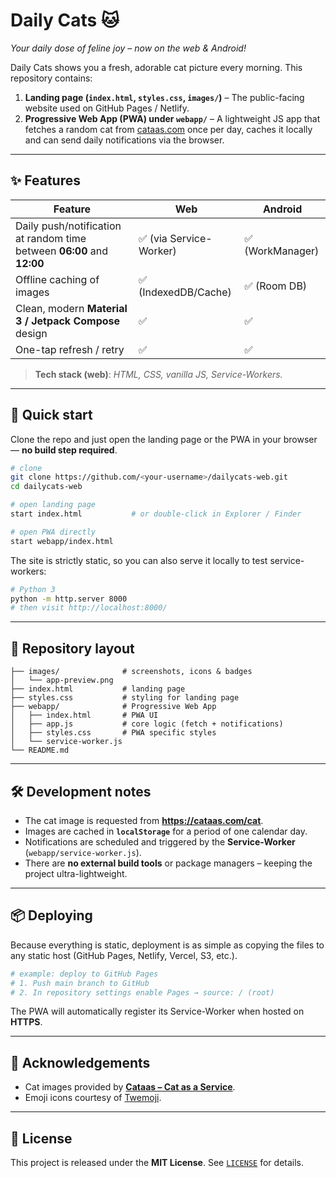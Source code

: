 # Daily Cats 🐱

_Your daily dose of feline joy – now on the web & Android!_

Daily Cats shows you a fresh, adorable cat picture every morning. This repository contains:

1. **Landing page (`index.html`, `styles.css`, `images/`)** – The public-facing website used on GitHub&nbsp;Pages / Netlify.
2. **Progressive Web App (PWA) under `webapp/`** – A lightweight JS app that fetches a random cat from [cataas.com](https://cataas.com) once per day, caches it locally and can send daily notifications via the browser.

---

## ✨ Features

| Feature | Web | Android |
|---------|-----|---------|
| Daily push/notification at random time between **06:00** and **12:00** | ✅ (via Service-Worker) | ✅ (WorkManager) |
| Offline caching of images | ✅ (IndexedDB/Cache) | ✅ (Room DB) |
| Clean, modern **Material 3 / Jetpack Compose** design | ✅ | ✅ |
| One-tap refresh / retry | ✅ | ✅ |

> **Tech stack (web)**: _HTML, CSS, vanilla&nbsp;JS, Service-Workers._

---

## 🚀 Quick start

Clone the repo and just open the landing page or the PWA in your browser — **no build step required**.

```bash
# clone
git clone https://github.com/<your-username>/dailycats-web.git
cd dailycats-web

# open landing page
start index.html           # or double-click in Explorer / Finder

# open PWA directly
start webapp/index.html
```

The site is strictly static, so you can also serve it locally to test service-workers:

```bash
# Python 3
python -m http.server 8000
# then visit http://localhost:8000/
```

---

## 📂 Repository layout

```
├── images/              # screenshots, icons & badges
│   └── app-preview.png
├── index.html           # landing page
├── styles.css           # styling for landing page
├── webapp/              # Progressive Web App
│   ├── index.html       # PWA UI
│   ├── app.js           # core logic (fetch + notifications)
│   ├── styles.css       # PWA specific styles
│   └── service-worker.js
└── README.md
```

---

## 🛠️ Development notes

* The cat image is requested from **https://cataas.com/cat**.
* Images are cached in **`localStorage`** for a period of one calendar day.
* Notifications are scheduled and triggered by the **Service-Worker** (`webapp/service-worker.js`).
* There are **no external build tools** or package managers – keeping the project ultra-lightweight.

---

## 📦 Deploying

Because everything is static, deployment is as simple as copying the files to any static host (GitHub Pages, Netlify, Vercel, S3, etc.).

```bash
# example: deploy to GitHub Pages
# 1. Push main branch to GitHub
# 2. In repository settings enable Pages → source: / (root)
```

The PWA will automatically register its Service-Worker when hosted on **HTTPS**.

---

## 🙏 Acknowledgements

* Cat images provided by **[Cataas – Cat as a Service](https://cataas.com)**.
* Emoji icons courtesy of [Twemoji](https://twemoji.twitter.com/).

---

## 📝 License

This project is released under the **MIT License**. See [`LICENSE`](LICENSE) for details.
